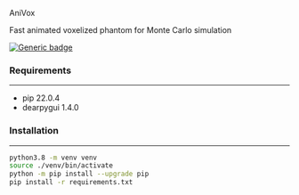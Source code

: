 AniVox

Fast animated voxelized phantom for Monte Carlo simulation

[![Generic badge](https://img.shields.io/badge/Python-3.8-blue.svg)](https://shields.io/)

### Requirements

 ---
 
* pip 22.0.4
* dearpygui 1.4.0

### Installation

---

```sh
python3.8 -m venv venv
source ./venv/bin/activate
python -m pip install --upgrade pip
pip install -r requirements.txt
```